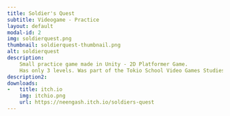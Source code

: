 ```yaml
---
title: Soldier's Quest
subtitle: Videogame - Practice
layout: default
modal-id: 2
img: soldierquest.png
thumbnail: soldierquest-thumbnail.png
alt: soldierquest
description: 
    Small practice game made in Unity - 2D Platformer Game.
    Has only 3 levels. Was part of the Tokio School Video Games Studies.
description2:
downloads:
-   title: itch.io
    img: itchio.png
    url: https://neengash.itch.io/soldiers-quest
---
```

